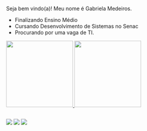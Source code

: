 Seja bem vindo(a)! Meu nome é Gabriela Medeiros.

- Finalizando Ensino Médio
- Cursando Desenvolvimento de Sistemas no Senac
- Procurando por uma vaga de TI.

 <div>
  <a href="https://github.com/gabrielamed">
  <img height="180em" src="https://github-readme-stats.vercel.app/api?username=gabrielamed&show_icons=true&theme=tokyonight&include_all_commits=true&count_private=true"/>
  <img height="180em" src="https://github-readme-stats.vercel.app/api/top-langs/?username=GabrielaMed&layout=compact&langs_count=7&theme=tokyonight"/>
</div>

##

<div>
 <a href="https://instagram.com/gabrielamed0" target="_blank"><img src="https://img.shields.io/badge/Instagram-E4405F?style=for-the-badge&logo=instagram&logoColor=white" target="_blank"></a>
  <a href = "mailto:gabrielasiqueiramedeiros@gmail.com"><img src="https://img.shields.io/badge/Gmail-D14836?style=for-the-badge&logo=gmail&logoColor=white"></a>
  <a href="https://www.linkedin.com/in/gabriela-siqueira-medeiros-23b83b203/" target="_blank"><img src="https://img.shields.io/badge/-LinkedIn-%230077B5?style=for-the-badge&logo=linkedin&logoColor=white" target="_blank"></a> 
</div>
